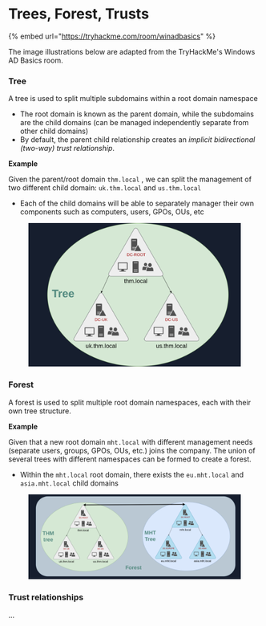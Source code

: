 # Trees, Forest, Trusts

{% embed url="https://tryhackme.com/room/winadbasics" %}

The image illustrations below are adapted from the TryHackMe's Windows AD Basics room.

### Tree

A tree is used to split multiple subdomains within a root domain namespace

* The root domain is known as the parent domain, while the subdomains are the child domains (can be managed independently separate from other child domains)
* By default, the parent child relationship creates an _implicit bidirectional (two-way) trust relationship_.

**Example**

Given the parent/root domain `thm.local` , we can split the management of two different child domain: `uk.thm.local` and `us.thm.local`&#x20;

* Each of the child domains will be able to separately manager their own components such as computers, users, GPOs, OUs, etc

<figure><img src="../.gitbook/assets/image (2).png" alt=""><figcaption></figcaption></figure>

### Forest

A forest is used to split multiple root domain namespaces, each with their own tree structure.&#x20;

**Example**

Given that a new root domain `mht.local` with different management needs (separate users, groups, GPOs, OUs, etc.) joins the company. The union of several trees with different namespaces can be formed to create a forest.&#x20;

* Within the `mht.local` root domain, there exists the `eu.mht.local` and `asia.mht.local` child domains

<figure><img src="../.gitbook/assets/image (3).png" alt=""><figcaption></figcaption></figure>



### Trust relationships

...

